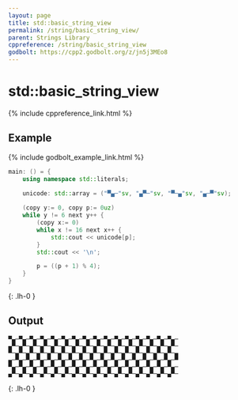 ```yaml
---
layout: page
title: std::basic_string_view
permalink: /string/basic_string_view/
parent: Strings Library
cppreference: /string/basic_string_view
godbolt: https://cpp2.godbolt.org/z/jn5j3MEo8
---
```

# std::basic_string_view

{% include cppreference_link.html %}

## Example

{% include godbolt_example_link.html %}

```cpp
main: () = {
    using namespace std::literals;

    unicode: std::array = ("▀▄─"sv, "▄▀─"sv, "▀─▄"sv, "▄─▀"sv);
 
    (copy y:= 0, copy p:= 0uz)
    while y != 6 next y++ {
        (copy x:= 0)
        while x != 16 next x++ {
            std::cout << unicode[p];
        }
        std::cout << '\n';

        p = ((p + 1) % 4);
    }
}
```
{: .lh-0 }

## Output

```
▀▄─▀▄─▀▄─▀▄─▀▄─▀▄─▀▄─▀▄─▀▄─▀▄─▀▄─▀▄─▀▄─▀▄─▀▄─▀▄─
▄▀─▄▀─▄▀─▄▀─▄▀─▄▀─▄▀─▄▀─▄▀─▄▀─▄▀─▄▀─▄▀─▄▀─▄▀─▄▀─
▀─▄▀─▄▀─▄▀─▄▀─▄▀─▄▀─▄▀─▄▀─▄▀─▄▀─▄▀─▄▀─▄▀─▄▀─▄▀─▄
▄─▀▄─▀▄─▀▄─▀▄─▀▄─▀▄─▀▄─▀▄─▀▄─▀▄─▀▄─▀▄─▀▄─▀▄─▀▄─▀
▀▄─▀▄─▀▄─▀▄─▀▄─▀▄─▀▄─▀▄─▀▄─▀▄─▀▄─▀▄─▀▄─▀▄─▀▄─▀▄─
▄▀─▄▀─▄▀─▄▀─▄▀─▄▀─▄▀─▄▀─▄▀─▄▀─▄▀─▄▀─▄▀─▄▀─▄▀─▄▀─
```
{: .lh-0 }